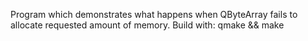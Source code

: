 Program which demonstrates what happens when QByteArray fails to allocate requested amount of memory.
Build with: qmake && make
